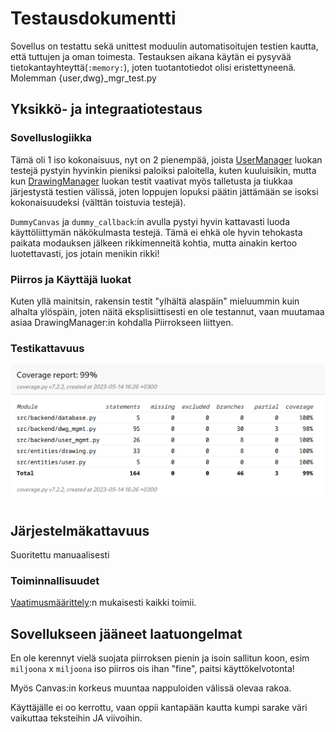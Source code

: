 # Testausdokumentti

Sovellus on testattu sekä unittest moduulin automatisoitujen testien kautta, että tuttujen ja oman toimesta. Testauksen aikana käytän ei pysyvää tietokantayhteyttä(`:memory:`), joten tuotantotiedot olisi eristettyneenä. Molemman {user,dwg}_mgr_test.py

## Yksikkö- ja integraatiotestaus

### Sovelluslogiikka

Tämä oli 1 iso kokonaisuus, nyt on 2 pienempää, joista [UserManager](/src/backend/user_mgmt.py) luokan testejä pystyin hyvinkin pieniksi paloiksi paloitella, kuten kuuluisikin, mutta kun [DrawingManager](/src/backend/dwg_mgmt.py) luokan testit vaativat myös talletusta ja tiukkaa järjestystä testien välissä, joten loppujen lopuksi päätin jättämään se isoksi kokonaisuudeksi (välttän toistuvia testejä).

`DummyCanvas` ja `dummy_callback`:in avulla pystyi hyvin kattavasti luoda käyttöliittymän näkökulmasta testejä. Tämä ei ehkä ole hyvin tehokasta paikata modauksen jälkeen rikkimenneitä kohtia, mutta ainakin kertoo luotettavasti, jos jotain menikin rikki!

### Piirros ja Käyttäjä luokat

Kuten yllä mainitsin, rakensin testit "ylhältä alaspäin" mieluummin kuin alhalta ylöspäin, joten näitä eksplisiittisesti en ole testannut, vaan muutamaa asiaa DrawingManager:in kohdalla Piirrokseen liittyen. 

### Testikattavuus

![coverage report](/dokumentaatio/coverage.png)

## Järjestelmäkattavuus

Suoritettu manuaalisesti

### Toiminnallisuudet

[Vaatimusmäärittely](/dokumentaatio/vaatimusmaarittely.md):n mukaisesti kaikki toimii.

## Sovellukseen jääneet laatuongelmat

En ole kerennyt vielä suojata piirroksen pienin ja isoin sallitun koon, esim `miljoona` x `miljoona` iso piirros ois ihan "fine", paitsi käyttökelvotonta!

Myös Canvas:in korkeus muuntaa nappuloiden välissä olevaa rakoa.

Käyttäjälle ei oo kerrottu, vaan oppii kantapään kautta kumpi sarake väri vaikuttaa teksteihin JA viivoihin.
